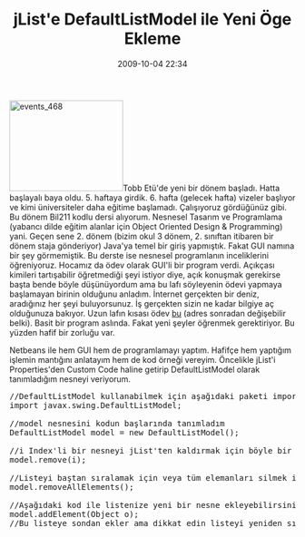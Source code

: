 ﻿---
layout: post
title: jList&#039;e DefaultListModel ile Yeni &#214;ge Ekleme
date: 2009-10-04 22:34
comments: true
categories: []
---
<img class="alignleft size-full wp-image-1377" title="events_468" src="http://onurbaykal.com.tr/wp-content/uploads/2009/10/events_468.jpg" alt="events_468" width="200" height="160" />Tobb Etü'de yeni bir dönem başladı. Hatta başlayalı baya oldu. 5. haftaya girdik. 6. hafta (gelecek hafta) vizeler başlıyor ve kimi üniversiteler daha eğitime başlamadı. Çalışıyoruz gördüğünüz gibi. Bu dönem Bil211 kodlu dersi alıyorum. Nesnesel Tasarım ve Programlama (yabancı dilde eğitim alanlar için Object Oriented Design &amp; Programming) yani. Geçen sene 2. dönem (bizim okul 3 dönem, 2. sınıftan itibaren bir dönem staja gönderiyor) Java'ya temel bir giriş yapmıştık. Fakat GUI namına bir şey görmemiştik. Bu derste ise nesnesel programlanın inceliklerini öğreniyoruz. Hocamız da ödev olarak GUI'li bir program verdi. Açıkçası kimileri tartışabilir öğretmediği şeyi istiyor diye, açık konuşmak gerekirse başta bende böyle düşünüyordum ama bu lafı söyleyenin ödevi yapmaya başlamayan birinin olduğunu anladım. İnternet gerçekten bir deniz, aradığınız her şeyi buluyorsunuz. İş gerçekten sizin ne kadar bilgiye aç olduğunuza bakıyor. Uzun lafın kısası ödev <a href="http://mkgungor.googlepages.com/homework133">bu</a> (adres sonradan değişebilir belki). Basit bir program aslında. Fakat yeni şeyler öğrenmek gerektiriyor. Bu yüzden hafif bir zorluğu var.

Netbeans ile hem GUI hem de programlamayı yaptım. Hafifçe hem yaptığım işlemin mantığını anlatayım hem de kod örneği vereyim. Öncelikle jList'i Properties'den Custom Code haline getirip DefaultListModel olarak tanımladığım nesneyi veriyorum.
<pre lang="java">
//DefaultListModel kullanabilmek için aşağıdaki paketi import etmek gerekiyor
import javax.swing.DefaultListModel;

//model nesnesini kodun başlarında tanımladım
DefaultListModel model = new DefaultListModel();

//i Index'li bir nesneyi jList'ten kaldırmak için böyle bir kod yazıyoruz:
model.remove(i);

//Listeyi baştan sıralamak için veya tüm elemanları silmek için:
model.removeAllElements();

//Aşağıdaki kod ile listenize yeni bir nesne ekleyebilirsiniz
model.addElement(Object o);
//Bu listeye sondan ekler ama dikkat edin listeyi yeniden sıralıyorsanız, en üste de getirebilirsiniz.
</pre>
